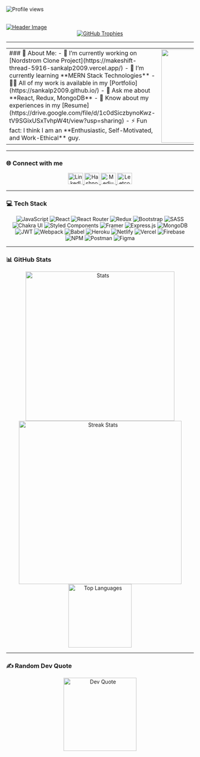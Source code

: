 <!-- Profile Views -->
![Profile views](https://komarev.com/ghpvc/?username=sankalp2009&label=Profile%20views&color=0e75b6&style=flat)

<br>

<!-- Header Image -->
<a href="https://github.com/Sankalp2009">
  <img src="https://res.cloudinary.com/dn2q6aoex/image/upload/v1673793194/github-header-image_nimfrj.png" alt="Header Image"/>
</a>

<br>

<!-- GitHub Trophies -->
<div align="center">
  <a href="https://github.com/ryo-ma/github-profile-trophy">
    <img src="https://github-profile-trophy.vercel.app/?username=sankalp2009&theme=tokyonight&margin-w=10&margin-h=10" alt="GitHub Trophies"/>
  </a>
</div>

---

<!-- About Me + Coding GIF -->
<table>
  <tr>
    <td width="65%" valign="top">
      ### 💫 About Me:
      - 🔭 I’m currently working on [Nordstrom Clone Project](https://makeshift-thread-5916-sankalp2009.vercel.app/)  
      - 🌱 I’m currently learning **MERN Stack Technologies**  
      - 👨‍💻 All of my work is available in my [Portfolio](https://sankalp2009.github.io/)  
      - 💬 Ask me about **React, Redux, MongoDB**  
      - 📄 Know about my experiences in my [Resume](https://drive.google.com/file/d/1c0dSiczbynoKwz-tV9SGixUSxTvhpW4t/view?usp=sharing)  
      - ⚡ Fun fact: I think I am an **Enthusiastic, Self-Motivated, and Work-Ethical** guy.  
    </td>
    <td width="35%" align="center">
      <img src="https://media3.giphy.com/media/v1.Y2lkPWVjZjA1ZTQ3NW13Y3I0cTlyc3R0bDcwMnBjMTgyZmltc3g0NHdtNWJlZGpjeHV5aSZlcD12MV9naWZzX3NlYXJjaCZjdD1n/gDPxwdP6SKFnsWDJ2u/200.webp" 
           alt="Coding" width="250"/>
    </td>
  </tr>
</table>

---

### 🌐 Connect with me
<p align="center">
  <a href="https://linkedin.com/in/sankalp-patel-08b76017b" target="_blank">
    <img src="https://raw.githubusercontent.com/rahuldkjain/github-profile-readme-generator/master/src/images/icons/Social/linked-in-alt.svg" alt="LinkedIn" height="30" width="40"/>
  </a>
  <a href="https://hashnode.com/@sankalp668" target="_blank">
    <img src="https://raw.githubusercontent.com/rahuldkjain/github-profile-readme-generator/master/src/images/icons/Social/hashnode.svg" alt="Hashnode" height="30" width="40"/>
  </a>
  <a href="https://medium.com/@sankalppatel38" target="_blank">
    <img src="https://raw.githubusercontent.com/rahuldkjain/github-profile-readme-generator/master/src/images/icons/Social/medium.svg" alt="Medium" height="30" width="40"/>
  </a>
  <a href="https://www.leetcode.com/sankalppatel38" target="_blank">
    <img src="https://raw.githubusercontent.com/rahuldkjain/github-profile-readme-generator/master/src/images/icons/Social/leet-code.svg" alt="Leetcode" height="30" width="40"/>
  </a>
</p>

---

### 💻 Tech Stack
<div align="center">

  <!-- Frontend -->
  <img src="https://img.shields.io/badge/javascript-%23323330.svg?style=plastic&logo=javascript&logoColor=%23F7DF1E" alt="JavaScript"/>
  <img src="https://img.shields.io/badge/react-%2320232a.svg?style=plastic&logo=react&logoColor=%2361DAFB" alt="React"/>
  <img src="https://img.shields.io/badge/React_Router-CA4245?style=plastic&logo=react-router&logoColor=white" alt="React Router"/>
  <img src="https://img.shields.io/badge/redux-%23593d88.svg?style=plastic&logo=redux&logoColor=white" alt="Redux"/>
  <img src="https://img.shields.io/badge/bootstrap-%23563D7C.svg?style=plastic&logo=bootstrap&logoColor=white" alt="Bootstrap"/>
  <img src="https://img.shields.io/badge/SASS-hotpink.svg?style=plastic&logo=SASS&logoColor=white" alt="SASS"/> 
  <img src="https://img.shields.io/badge/chakra-%234ED1C5.svg?style=plastic&logo=chakraui&logoColor=white" alt="Chakra UI"/>
  <img src="https://img.shields.io/badge/styled--components-DB7093?style=plastic&logo=styled-components&logoColor=white" alt="Styled Components"/>
  <img src="https://img.shields.io/badge/Framer-black?style=plastic&logo=framer&logoColor=blue" alt="Framer"/>

  <!-- Backend -->
  <img src="https://img.shields.io/badge/express.js-%23404d59.svg?style=plastic&logo=express&logoColor=%2361DAFB" alt="Express.js"/>
  <img src="https://img.shields.io/badge/MongoDB-%234ea94b.svg?style=plastic&logo=mongodb&logoColor=white" alt="MongoDB"/>
  <img src="https://img.shields.io/badge/JWT-black?style=plastic&logo=JSON%20web%20tokens" alt="JWT"/>

  <!-- Tools -->
  <img src="https://img.shields.io/badge/webpack-%238DD6F9.svg?style=plastic&logo=webpack&logoColor=black" alt="Webpack"/>
  <img src="https://img.shields.io/badge/Babel-F9DC3e?style=plastic&logo=babel&logoColor=black" alt="Babel"/>
  <img src="https://img.shields.io/badge/heroku-%23430098.svg?style=plastic&logo=heroku&logoColor=white" alt="Heroku"/>
  <img src="https://img.shields.io/badge/netlify-%23000000.svg?style=plastic&logo=netlify&logoColor=#00C7B7" alt="Netlify"/>
  <img src="https://img.shields.io/badge/vercel-%23000000.svg?style=plastic&logo=vercel&logoColor=white" alt="Vercel"/>
  <img src="https://img.shields.io/badge/firebase-%23039BE5.svg?style=plastic&logo=firebase" alt="Firebase"/>
  <img src="https://img.shields.io/badge/NPM-%23000000.svg?style=plastic&logo=npm&logoColor=white" alt="NPM"/>
  <img src="https://img.shields.io/badge/Postman-FF6C37?style=plastic&logo=postman&logoColor=white" alt="Postman"/>
  <img src="https://img.shields.io/badge/figma-%23F24E1E.svg?style=plastic&logo=figma&logoColor=white" alt="Figma"/>
</div>

---

### 📊 GitHub Stats
<div align="center">
  <img src="https://github-readme-stats.vercel.app/api?username=Sankalp2009&theme=tokyonight&hide_border=true&include_all_commits=false&count_private=false" width="400" alt="Stats"/>
  <img src="https://github-readme-streak-stats.herokuapp.com/?user=Sankalp2009&theme=tokyonight&hide_border=true" width="437" alt="Streak Stats"/>
</div>

<div align="center">
  <img src="https://github-readme-stats.vercel.app/api/top-langs/?username=Sankalp2009&theme=tokyonight&hide_border=true&layout=compact" height="170" alt="Top Languages"/>
</div>

---

### ✍️ Random Dev Quote
<div align="center">
  <img src="https://quotes-github-readme.vercel.app/api?type=horizontal&theme=radical" height="196" alt="Dev Quote"/>
</div>
